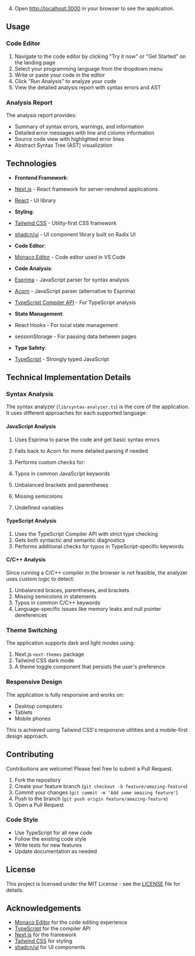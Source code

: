 4. Open [http://localhost:3000](http://localhost:3000) in your browser to see the application.


## Usage

### Code Editor

1. Navigate to the code editor by clicking "Try it now" or "Get Started" on the landing page
2. Select your programming language from the dropdown menu
3. Write or paste your code in the editor
4. Click "Run Analysis" to analyze your code
5. View the detailed analysis report with syntax errors and AST


### Analysis Report

The analysis report provides:

- Summary of syntax errors, warnings, and information
- Detailed error messages with line and column information
- Source code view with highlighted error lines
- Abstract Syntax Tree (AST) visualization


## Technologies

- **Frontend Framework**:

- [Next.js](https://nextjs.org/) - React framework for server-rendered applications
- [React](https://reactjs.org/) - UI library



- **Styling**:

- [Tailwind CSS](https://tailwindcss.com/) - Utility-first CSS framework
- [shadcn/ui](https://ui.shadcn.com/) - UI component library built on Radix UI



- **Code Editor**:

- [Monaco Editor](https://microsoft.github.io/monaco-editor/) - Code editor used in VS Code



- **Code Analysis**:

- [Esprima](https://esprima.org/) - JavaScript parser for syntax analysis
- [Acorn](https://github.com/acornjs/acorn) - JavaScript parser (alternative to Esprima)
- [TypeScript Compiler API](https://github.com/microsoft/TypeScript/wiki/Using-the-Compiler-API) - For TypeScript analysis



- **State Management**:

- React Hooks - For local state management
- sessionStorage - For passing data between pages



- **Type Safety**:

- [TypeScript](https://www.typescriptlang.org/) - Strongly typed JavaScript





## Technical Implementation Details

### Syntax Analysis

The syntax analyzer (`lib/syntax-analyzer.ts`) is the core of the application. It uses different approaches for each supported language:

#### JavaScript Analysis

1. Uses Esprima to parse the code and get basic syntax errors
2. Falls back to Acorn for more detailed parsing if needed
3. Performs custom checks for:

1. Typos in common JavaScript keywords
2. Unbalanced brackets and parentheses
3. Missing semicolons
4. Undefined variables





#### TypeScript Analysis

1. Uses the TypeScript Compiler API with strict type checking
2. Gets both syntactic and semantic diagnostics
3. Performs additional checks for typos in TypeScript-specific keywords


#### C/C++ Analysis

Since running a C/C++ compiler in the browser is not feasible, the analyzer uses custom logic to detect:

1. Unbalanced braces, parentheses, and brackets
2. Missing semicolons in statements
3. Typos in common C/C++ keywords
4. Language-specific issues like memory leaks and null pointer dereferences


### Theme Switching

The application supports dark and light modes using:

1. Next.js `next-themes` package
2. Tailwind CSS dark mode
3. A theme toggle component that persists the user's preference


### Responsive Design

The application is fully responsive and works on:

- Desktop computers
- Tablets
- Mobile phones


This is achieved using Tailwind CSS's responsive utilities and a mobile-first design approach.

## Contributing

Contributions are welcome! Please feel free to submit a Pull Request.

1. Fork the repository
2. Create your feature branch (`git checkout -b feature/amazing-feature`)
3. Commit your changes (`git commit -m 'Add some amazing feature'`)
4. Push to the branch (`git push origin feature/amazing-feature`)
5. Open a Pull Request


### Code Style

- Use TypeScript for all new code
- Follow the existing code style
- Write tests for new features
- Update documentation as needed


## License

This project is licensed under the MIT License - see the [LICENSE](LICENSE) file for details.

## Acknowledgements

- [Monaco Editor](https://microsoft.github.io/monaco-editor/) for the code editing experience
- [TypeScript](https://www.typescriptlang.org/) for the compiler API
- [Next.js](https://nextjs.org/) for the framework
- [Tailwind CSS](https://tailwindcss.com/) for styling
- [shadcn/ui](https://ui.shadcn.com/) for UI components